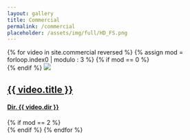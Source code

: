 ```yaml
---
layout: gallery
title: Commercial
permalink: /commercial
placeholder: /assets/img/full/HD_FS.png
---
```


<div class="video-gallery">
{% for video in site.commercial reversed %}
  {% assign mod = forloop.index0 | modulo : 3 %}
  {% if mod == 0 %}
<div class="inner">
  {% endif %}
<a href="{{ video.url }}">
  <img src="{{ video.thumb }}">
  <h2 class="text-center">{{ video.title }}</h2>
  <h4 class="text-center">Dir. {{ video.dir }}</h4>
</a>
  {% if mod == 2 %}
</div>
  {% endif %}
{% endfor %}
</div>


